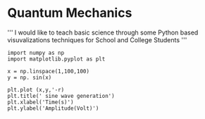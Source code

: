  # Quantum Mechanics
''' 
 I would like to teach basic science through some Python based visuvalizations techniques for School and College Students 
'''
```
import numpy as np
import matplotlib.pyplot as plt

x = np.linspace(1,100,100)
y = np. sin(x)

plt.plot (x,y,'-r)
plt.title(' sine wave generation')
plt.xlabel('Time(s)')
plt.ylabel('Amplitude(Volt)')
```
